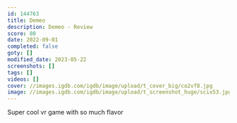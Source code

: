 ```yaml
---
id: 144763
title: Demeo
description: Demeo - Review
score: 80
date: 2022-09-01
completed: false
goty: []
modified_date: 2023-05-22
screenshots: []
tags: []
videos: []
cover: //images.igdb.com/igdb/image/upload/t_cover_big/co2vf8.jpg
image: //images.igdb.com/igdb/image/upload/t_screenshot_huge/scix53.jpg
---
```

Super cool vr game with so much flavor